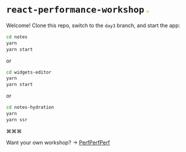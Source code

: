 # `react-performance-workshop` <img src="./dot.png" width="6">

Welcome! Clone this repo, switch to the `day3` branch, and start the app:

```sh
cd notes
yarn
yarn start
```

or

```sh
cd widgets-editor
yarn
yarn start
```

or

```sh
cd notes-hydration
yarn
yarn ssr
```

⌘⌘⌘

Want your own workshop? → [PerfPerfPerf](https://3perf.com)
